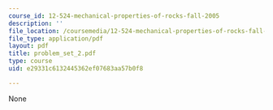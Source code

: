 ```yaml
---
course_id: 12-524-mechanical-properties-of-rocks-fall-2005
description: ''
file_location: /coursemedia/12-524-mechanical-properties-of-rocks-fall-2005/e29331c6132445362ef07683aa57b0f8_problem_set_2.pdf
file_type: application/pdf
layout: pdf
title: problem_set_2.pdf
type: course
uid: e29331c6132445362ef07683aa57b0f8

---
```

None